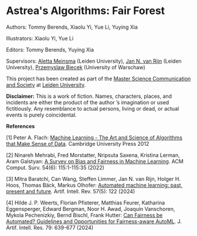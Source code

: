 # Astrea's Algorithms: Fair Forest

Authors: Tommy Berends, Xiaolu Yi, Yue Li, Yuying Xia 

Illustrators: Xiaolu Yi, Yue Li

Editors: Tommy Berends, Yuying Xia

Supervisors: [Aletta Meinsma](https://www.universiteitleiden.nl/en/staffmembers/aletta-meinsma) (Leiden University), [Jan N. van Rijn](https://www.universiteitleiden.nl/en/staffmembers/jan-van-rijn) (Leiden University), [Przemyslaw Biecek](https://pbiecek.github.io/) (University of Warschaw)

This project has been created as part of the [Master Science Communication and Society](https://www.scs.leidenuniv.nl/) at [Leiden University](https://www.universiteitleiden.nl/). 


**Disclaimer:**
This is a work of fiction. Names, characters, places, and incidents are either the product of the author ’s imagination or used fictitiously. Any resemblance to actual persons, living or dead, or actual events is purely coincidental.

**References**

[1] Peter A. Flach: [Machine Learning - The Art and Science of Algorithms that Make Sense of Data](https://www.cambridge.org/core/books/machine-learning/621D3E616DF879E494B094CC93ED36A4). Cambridge University Press 2012
    
[2] Ninareh Mehrabi, Fred Morstatter, Nripsuta Saxena, Kristina Lerman, Aram Galstyan: [A Survey on Bias and Fairness in Machine Learning](https://dl.acm.org/doi/10.1145/3457607). ACM Comput. Surv. 54(6): 115:1-115:35 (2022)
    
[3] Mitra Baratchi, Can Wang, Steffen Limmer, Jan N. van Rijn, Holger H. Hoos, Thomas Bäck, Markus Olhofer: [Automated machine learning: past, present and future](https://link.springer.com/article/10.1007/s10462-024-10726-1). Artif. Intell. Rev. 57(5): 122 (2024)
    
[4] Hilde J. P. Weerts, Florian Pfisterer, Matthias Feurer, Katharina Eggensperger, Edward Bergman, Noor H. Awad, Joaquin Vanschoren, Mykola Pechenizkiy, Bernd Bischl, Frank Hutter: [Can Fairness be Automated? Guidelines and Opportunities for Fairness-aware AutoML](https://jair.org/index.php/jair/article/view/14747). J. Artif. Intell. Res. 79: 639-677 (2024)
